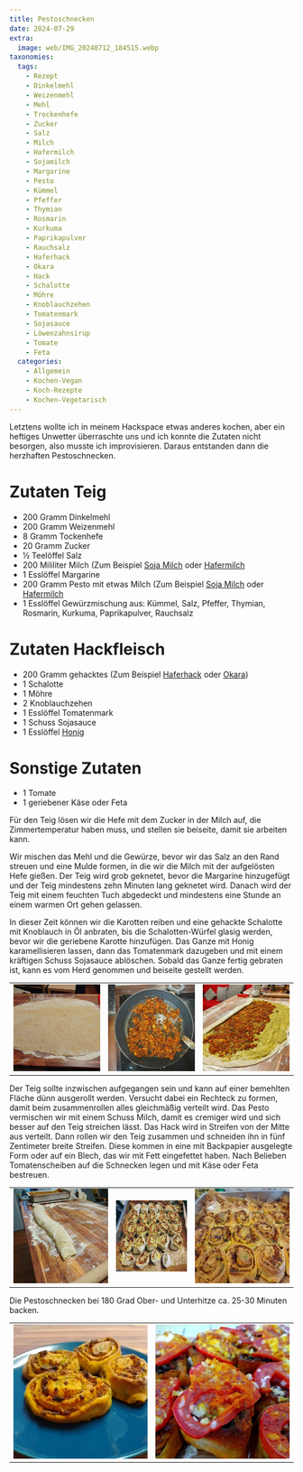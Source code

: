 ```yaml
---
title: Pestoschnecken
date: 2024-07-29
extra:
  image: web/IMG_20240712_184515.webp
taxonomies:
  tags:
    - Rezept
    - Dinkelmehl
    - Weizenmehl
    - Mehl
    - Trockenhefe
    - Zucker
    - Salz
    - Milch
    - Hafermilch
    - Sojamilch
    - Margarine
    - Pesto
    - Kümmel
    - Pfeffer
    - Thymian
    - Rosmarin
    - Kurkuma
    - Paprikapulver
    - Rauchsalz
    - Haferhack
    - Okara
    - Hack
    - Schalotte
    - Möhre
    - Knoblauchzehen
    - Tomatenmark
    - Sojasauce
    - Löwenzahnsirup
    - Tomate
    - Feta
  categories:
    - Allgemein
    - Kochen-Vegan
    - Koch-Rezepte
    - Kochen-Vegetarisch
---
```

Letztens wollte ich in meinem Hackspace etwas anderes kochen, aber ein heftiges Unwetter überraschte uns und ich konnte die Zutaten nicht besorgen, also musste ich improvisieren. Daraus entstanden dann die herzhaften Pestoschnecken.

<!-- more -->

# Zutaten Teig

* 200 Gramm Dinkelmehl
* 200 Gramm Weizenmehl
* 8 Gramm Tockenhefe
* 20 Gramm Zucker
* ½ Teelöffel Salz
* 200 Mililiter Milch (Zum Beispiel [Soja Milch](/soja-milch-2023-02-04/) oder [Hafermilch](/articles/hafermilch-2022-01-29/)
* 1 Esslöffel Margarine
* 200 Gramm Pesto mit etwas Milch (Zum Beispiel [Soja Milch](/soja-milch-2023-02-04/) oder [Hafermilch](/articles/hafermilch-2022-01-29/)
* 1 Esslöffel Gewürzmischung aus: Kümmel, Salz, Pfeffer, Thymian, Rosmarin, Kurkuma, Paprikapulver, Rauchsalz

# Zutaten Hackfleisch
* 200 Gramm gehacktes (Zum Beispiel [Haferhack](/articles/hafer-hack-2022-09-12/) oder [Okara](/articles/okara-2023-02-04/))
* 1 Schalotte
* 1 Möhre
* 2 Knoblauchzehen
* 1 Esslöffel Tomatenmark
* 1 Schuss Sojasauce
* 1 Esslöffel [Honig](/articles/loewenzahn-sirup-2019-04-22/)

# Sonstige Zutaten
* 1 Tomate
* 1 geriebener Käse oder Feta

Für den Teig lösen wir die Hefe mit dem Zucker in der Milch auf, die Zimmertemperatur haben muss, und stellen sie beiseite, damit sie arbeiten kann.

Wir mischen das Mehl und die Gewürze, bevor wir das Salz an den Rand streuen und eine Mulde formen, in die wir die Milch mit der aufgelösten Hefe gießen. Der Teig wird grob geknetet, bevor die Margarine hinzugefügt und der Teig mindestens zehn Minuten lang geknetet wird. Danach wird der Teig mit einem feuchten Tuch abgedeckt und mindestens eine Stunde an einem warmen Ort gehen gelassen.

In dieser Zeit können wir die Karotten reiben und eine gehackte Schalotte mit Knoblauch in Öl anbraten, bis die Schalotten-Würfel glasig werden, bevor wir die geriebene Karotte hinzufügen. Das Ganze mit Honig karamellisieren lassen, dann das Tomatenmark dazugeben und mit einem kräftigen Schuss Sojasauce ablöschen. Sobald das Ganze fertig gebraten ist, kann es vom Herd genommen und beiseite gestellt werden.

||||
:----:|:----:|:----:
[![Ausgerollter Teig auf einer Arbeitsplatte](web/IMG_20240712_175747~2-thumb.webp)](web/IMG_20240712_175747~2.webp)|[![Haferhack angebraten in einer Pfanne mit Zwiebel und Möhren](web/IMG_20240712_175826~2-thumb.webp)](web/IMG_20240712_175826~2.webp)|[![Der ausgerollte Teig ist mit Pesto bestrichen und Hack belegt. Das eine Ende wird gerade zusammen gerollt](web/IMG_20240712_180639~2-thumb.webp)](web/IMG_20240712_180639~2.webp)

Der Teig sollte inzwischen aufgegangen sein und kann auf einer bemehlten Fläche dünn ausgerollt werden.
Versucht dabei ein Rechteck zu formen, damit beim zusammenrollen alles gleichmäßig verteilt wird.
Das Pesto vermischen wir mit einem Schuss Milch, damit es cremiger wird und sich besser auf den Teig streichen lässt. Das Hack wird in Streifen von der Mitte aus verteilt. Dann rollen wir den Teig zusammen und schneiden ihn in fünf Zentimeter breite Streifen. Diese kommen in eine mit Backpapier ausgelegte Form oder auf ein Blech, das wir mit Fett eingefettet haben. Nach Belieben Tomatenscheiben auf die Schnecken legen und mit Käse oder Feta bestreuen. 

||||
:----:|:----:|:----:
[![Zusammengerollter Teig auf einer bemehlten Arbeitsfläche](web/IMG_20240712_180822~2-thumb.webp)](web/IMG_20240712_180822~2.webp)|[![Rohe Pestoschnecken in einem Backblech, welches mit Backpaper ausgekleidet wurde](web/IMG_20240712_181408~2-thumb.webp)](web/IMG_20240712_181408~2.webp)|[![Fertig gebackene Pestoschnecken in Nahaufnahme. Durch das Aufgehen des Teiges sind die Schnecken einander gewachsen.](web/IMG_20240712_184358-thumb.webp)](web/IMG_20240712_184358.webp)

Die Pestoschnecken bei 180 Grad Ober- und Unterhitze ca. 25-30 Minuten backen.

|||
:----:|:----:
[![Vier gebackene Pestoschnecken liegen auf einem blauen Teller](web/IMG_20240712_184515-thumb.webp)](web/IMG_20240712_184515.webp)|[![Pestoschnecken in Nahaufnahme, auf welchen Tomaten liegen und nachträglich mit veganen Feta überbacken wurden](web/IMG_20240713_190108~2-thumb.webp)](web/IMG_20240713_190108~2.webp)
